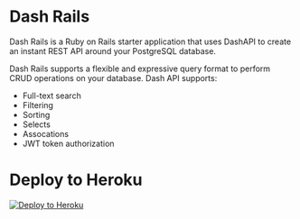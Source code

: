 # Dash Rails 

Dash Rails is a Ruby on Rails starter application that uses DashAPI to create an instant REST API around your PostgreSQL database. 

Dash Rails supports a flexible and expressive query format to perform CRUD operations on your database. Dash API supports:

- Full-text search 
- Filtering
- Sorting
- Selects
- Assocations
- JWT token authorization

# Deploy to Heroku 

[![Deploy to Heroku](https://www.herokucdn.com/deploy/button.svg)](https://heroku.com/deploy?template=https://github.com/dash-api/dash-rails)
